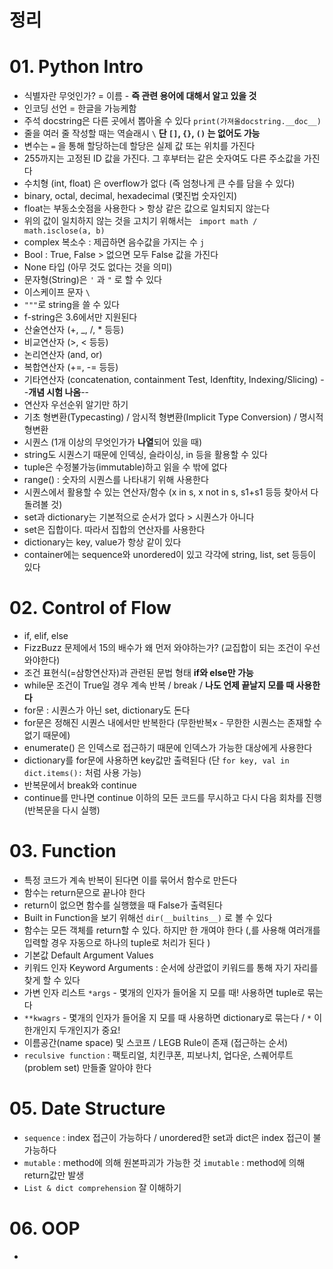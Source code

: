 # 정리

# 01. Python Intro

* 식별자란 무엇인가?  = 이름 - **즉 관련 용어에 대해서 알고 있을 것**
* 인코딩 선언 = 한글을 가능케함
* 주석 docstring은 다른 곳에서 뽑아올 수 있다 `print(가져올docstring.__doc__)`
* 줄을 여러 줄 작성할 때는 역슬래시 `\`  **단 `[]`, `{}`, `()` 는 없어도 가능**
* 변수는 `=` 을 통해 할당하는데 할당은 실제 값 또는 위치를 가진다
* 255까지는 고정된 ID 값을 가진다. 그 후부터는 같은 숫자여도 다른 주소값을 가진다
* 수치형 (int, float) 은 overflow가 없다 (즉 엄청나게 큰 수를 담을 수 있다)
* binary, octal, decimal, hexadecimal (몇진법 숫자인지)
* float는 부동소숫점을 사용한다 > 항상 같은 값으로 일치되지 않는다
* 위의 값이 일치하지 않는 것을 고치기 위해서는 ` import math / math.isclose(a, b)`
* complex 복소수 : 제곱하면 음수값을 가지는 수 `j`
* Bool : True, False > 없으면 모두 False 값을 가진다
* None 타입 (아무 것도 없다는 것을 의미)
* 문자형(String)은 `'` 과 `"` 로 할 수 있다
* 이스케이프 문자 `\`
* `"""`로 string을 쓸 수 있다
* f-string은 3.6에서만 지원된다
* 산술연산자 (+, _, /, * 등등)
* 비교연산자 (>, < 등등)
* 논리연산자 (and, or)
* 복합연산자 (+=, -= 등등)
* 기타연산자 (concatenation, containment Test, Idenftity, Indexing/Slicing) --**개념 시험 나옴**--
* 연산자 우선순위 알기만 하기
* 기초 형변환(Typecasting) / 암시적 형변환(Implicit Type Conversion) / 명시적 형변환
* 시퀀스 (1개 이상의 무엇인가가 **나열**되어 있을 때) 
* string도 시퀀스기 때문에 인덱싱, 슬라이싱, in 등을 활용할 수 있다
* tuple은 수정불가능(immutable)하고 읽을 수 밖에 없다
* range() : 숫자의 시퀀스를 나타내기 위해 사용한다
* 시퀀스에서 활용할 수 있는 연산자/함수  (x in s, x not in s, s1+s1 등등 찾아서 다 돌려볼 것)
* set과 dictionary는 기본적으로 순서가 없다 > 시퀀스가 아니다
* set은 집합이다. 따라서 집합의 연산자를 사용한다
* dictionary는 key, value가 항상 같이 있다
* container에는 sequence와 unordered이 있고 각각에 string, list, set 등등이 있다



# 02. Control of Flow

* if, elif, else
* FizzBuzz 문제에서 15의 배수가 왜 먼저 와야하는가? (교집합이 되는 조건이 우선 와야한다)
* 조건 표현식(=삼항연산자)과 관련된 문법 형태 **if와 else만 가능**
* while문 조건이 True일 경우 계속 반복 / break / **나도 언제 끝날지 모를 때 사용한다**
* for문 : 시퀀스가 아닌 set, dictionary도 돈다
* for문은 정해진 시퀀스 내에서만 반복한다 (무한반복x - 무한한 시퀀스는 존재할 수 없기 때문에)
* enumerate() 은 인덱스로 접근하기 때문에 인덱스가 가능한 대상에게 사용한다
* dictionary를 for문에 사용하면 key값만 출력된다 (단 `for key, val in dict.items():` 처럼 사용 가능)
* 반복문에서 break와 continue
* continue를 만나면 continue 이하의 모든 코드를 무시하고 다시 다음 회차를 진행 (반복문을 다시 실행)



# 03. Function

* 특정 코드가 계속 반복이 된다면 이를 묶어서 함수로 만든다
* 함수는 return문으로 끝나야 한다
* return이 없으면 함수를 실행했을 때 False가 출력된다
* Built in Function을 보기 위해선 `dir(__builtins__)` 로 볼 수 있다
* 함수는 모든 객체를 return할 수 있다. 하지만 한 개여야 한다 (,를 사용해 여러개를 입력할 경우 자동으로 하나의 tuple로 처리가 된다 )
* 기본값 Default Argument Values
* 키워드 인자 Keyword Arguments : 순서에 상관없이 키워드를 통해 자기 자리를 찾게 할 수 있다
* 가변 인자 리스트 `*args`  - 몇개의 인자가 들어올 지 모를 때! 사용하면 tuple로 묶는다
* `**kwagrs` - 몇개의 인자가 들어올 지 모를 때 사용하면 dictionary로 묶는다 / `*` 이 한개인지 두개인지가 중요!
* 이름공간(name space) 및 스코프 / LEGB Rule이 존재 (접근하는 순서)
* `reculsive function` : 팩토리얼, 치킨쿠폰, 피보나치, 업다운, 스퀘어루트(problem set) 만들줄 알아야 한다



# 05. Date Structure

* `sequence` : index 접근이 가능하다 / unordered한 set과 dict은 index 접근이 불가능하다
* `mutable` : method에 의해 원본파괴가 가능한 것 `imutable` : method에 의해 return값만 발생
* `List & dict comprehension` 잘 이해하기



# 06. OOP

* 

